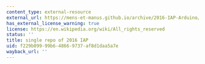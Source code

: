 ```yaml
---
content_type: external-resource
external_url: https://mens-et-manus.github.io/archive/2016-IAP-Arduino/
has_external_license_warning: true
license: https://en.wikipedia.org/wiki/All_rights_reserved
status: ''
title: single repo of 2016 IAP
uid: f229b099-99b6-4866-9737-af8d1daa5a7e
wayback_url: ''
---
```

